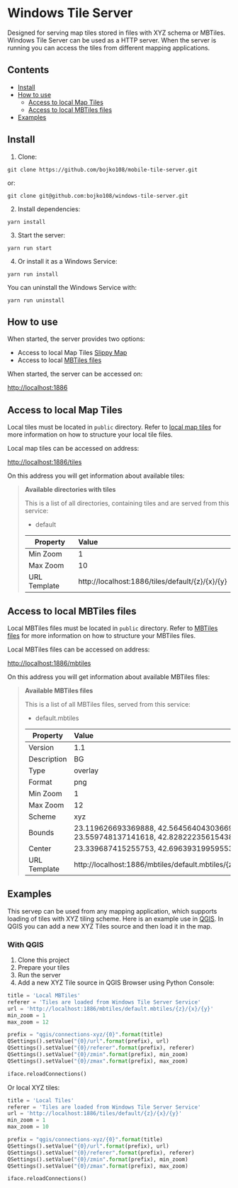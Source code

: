 # Windows Tile Server

Designed for serving map tiles stored in files with XYZ schema or MBTiles. Windows Tile Server can be used as a HTTP server. When the server is running you can access the tiles from different mapping applications.

## Contents

- [Install](#install)
- [How to use](#how-to-use)
  - [Access to local Map Tiles](#access-to-local-map-tiles)
  - [Access to local MBTiles files](#access-to-local-mbtiles-files)
- [Examples](#examples)

## Install

1. Clone:

```
git clone https://github.com/bojko108/mobile-tile-server.git
```

or:

```
git clone git@github.com:bojko108/windows-tile-server.git
```

2. Install dependencies:

```
yarn install
```

3. Start the server:

```
yarn run start
```

4. Or install it as a Windows Service:

```
yarn run install
```

You can uninstall the Windows Service with:

```
yarn run uninstall
```

## How to use

When started, the server provides two options:

- Access to local Map Tiles [Slippy Map](https://wiki.openstreetmap.org/wiki/Slippy_map_tilenames)
- Access to local [MBTiles files](https://github.com/mapbox/mbtiles-spec)

When started, the server can be accessed on:

[http://localhost:1886](http://localhost:1886)

## Access to local Map Tiles

Local tiles must be located in `public` directory. Refer to [local map tiles](public/tiles/README.md) for more information on how to structure your local tile files.

Local map tiles can be accessed on address:

[http://localhost:1886/tiles](http://localhost:1886/tiles)

On this address you will get information about available tiles:

> **Available directories with tiles**
>
> This is a list of all directories, containing tiles and are served from this service:
>
> - default
>
> | Property     | Value                                           |
> | ------------ | :---------------------------------------------- |
> | Min Zoom     | 1                                               |
> | Max Zoom     | 10                                              |
> | URL Template | http://localhost:1886/tiles/default/{z}/{x}/{y} |

## Access to local MBTiles files

Local MBTiles files must be located in `public` directory. Refer to [MBTiles files](public/mbtiles/README.md) for more information on how to structure your MBTiles files.

Local MBTiles files can be accessed on address:

[http://localhost:1886/mbtiles](http://localhost:1886/mbtiles)

On this address you will get information about available MBTiles files:

> **Available MBTiles files**
>
> This is a list of all MBTiles files, served from this service:
>
> - default.mbtiles
>
> | Property     | Value                                                                         |
> | ------------ | :---------------------------------------------------------------------------- |
> | Version      | 1.1                                                                           |
> | Description  | BG                                                                            |
> | Type         | overlay                                                                       |
> | Format       | png                                                                           |
> | Min Zoom     | 1                                                                             |
> | Max Zoom     | 12                                                                            |
> | Scheme       | xyz                                                                           |
> | Bounds       | 23.119626693369888, 42.56456404303669, 23.559748137141618, 42.828222356154384 |
> | Center       | 23.339687415255753, 42.69639319959553, 6                                      |
> | URL Template | http://localhost:1886/mbtiles/default.mbtiles/{z}/{x}/{y}                     |

## Examples

This servер can be used from any mapping application, which supports loading of tiles with XYZ tiling scheme. Here is an example use in [QGIS](https://qgis.org/en/site/). In QGIS you can add a new XYZ Tiles source and then load it in the map.

### With QGIS

1. Clone this project
2. Prepare your tiles
3. Run the server
4. Add a new XYZ Tile source in QGIS Browser using Python Console:

```python
title = 'Local MBTiles'
referer = 'Tiles are loaded from Windows Tile Server Service'
url = 'http://localhost:1886/mbtiles/default.mbtiles/{z}/{x}/{y}'
min_zoom = 1
max_zoom = 12

prefix = "qgis/connections-xyz/{0}".format(title)
QSettings().setValue("{0}/url".format(prefix), url)
QSettings().setValue("{0}/referer".format(prefix), referer)
QSettings().setValue("{0}/zmin".format(prefix), min_zoom)
QSettings().setValue("{0}/zmax".format(prefix), max_zoom)

iface.reloadConnections()
```

Or local XYZ tiles:

```python
title = 'Local Tiles'
referer = 'Tiles are loaded from Windows Tile Server Service'
url = 'http://localhost:1886/tiles/default/{z}/{x}/{y}'
min_zoom = 1
max_zoom = 10

prefix = "qgis/connections-xyz/{0}".format(title)
QSettings().setValue("{0}/url".format(prefix), url)
QSettings().setValue("{0}/referer".format(prefix), referer)
QSettings().setValue("{0}/zmin".format(prefix), min_zoom)
QSettings().setValue("{0}/zmax".format(prefix), max_zoom)

iface.reloadConnections()
```
